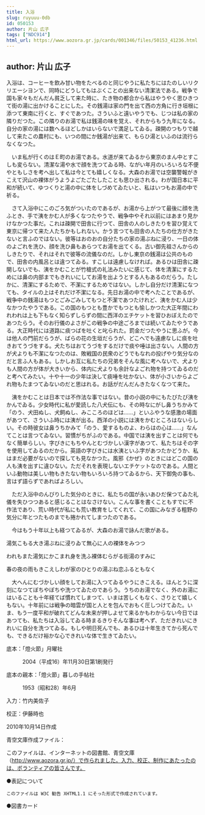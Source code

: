 ```yaml
---
title: 入浴
slug: ruyuuu-0db
id: 050153
author: 片山 広子
tags: ["NDC914"]
html_url: https://www.aozora.gr.jp/cards/001346/files/50153_41236.html
---
```


## author: 片山 広子

入浴は、コーヒーを飲み甘い物をたべるのと同じやうに私たちにはたのしいリクリエーシヨンで、同時にどうしてもはぶくことの出来ない清潔法である。戦争で国も家々もだんだん貧乏して来た時に、たき物の都合から私はやうやく思ひきつて街の湯に出かけることにした。その銭湯は家の門を出て西の方角に行き垣根に添つて東南に行くと、すぐであつた。さういふと遠いやうでも、じつは私の家の隣りだつた。この隣りのお湯で私は銭湯の味を覚え、それからもう九年になる。自分の家の湯には数へるほどしかはいらないで満足してゐる。疎開のつもりで越して来たこの農村にも、いつの間にか銭湯が出来て、もらひ湯といふのは流行らなくなつた。

　いま私が行くのはＥ町のお湯である。水道が来てゐるから東京のまん中とすこしも変らない。清潔な湯や水で顔を洗つてゐる時、ながい年月のいろいろな不便やともしさを考へ出して私は今とても嬉しくなる。大森のお湯では空襲警報がきこえて沢山の裸体がうようよごたごたしたことも思ひ出される。わが国日本に平和が続いて、ゆつくりと湯の中に体をしづめてゐたいと、私はいつもお湯の中で祈る。

　さて入浴中にこのごろ気がついたのであるが、お湯から上がつて最後に顔を洗ふとき、手で洟をかむ人が多くなつたやうで、戦争中やそれ以前にはあまり見かけなかつた事だ。これは疎開で田舎に行つて、田舎の人のしきたりを習ひ覚えて東京に帰つて来た人たちかもしれない。かう言つても田舎の人たちの仕方がきたないと言ふのではない。彼等はおのおの自分たちの家の湯ぶねに浸り、一日の体のよごれを洗ひ、顔を洗ひ鼻もあらつてお湯を出てくる。古い御先祖さんからのしきたりで、それはそれで彼等の流儀なのだ。しかし東京の銭湯は公共のもので、田舎の内風呂とは違つてゐる。すこしは遠慮しなければ。あるひは田舎に疎開しないでも、洟をかむことが竹槍式の礼法みたいに感じて、体を清潔にするためには鼻の内部までもきれいにしてお湯を出ようとする人もあるのだらう。たしかに、清潔にするためで、不潔にするためではない。しかし自分だけ清潔になつても、タイルの上はそれだけ不潔になる。先日お湯の中で考へたことであるが、戦争中の銭湯はもつとごみごみしてもつと不潔であつたけれど、洟をかむ人は少なかつたやうである。この国のもつとも豊かでもつとも愉しかつた大正年間にわれわれは上も下もなく知らずしらずの間に西洋のエチケットを習ひおぼえたのであつたらう。そのお行儀のよさがこの戦争の中途ごろまでは続いてゐたやうである。大正時代には道路に痰つばを吐くと叱られた。罰金だつたやうに思ふが。今は他人の門前だらうが、ばらの花の生垣だらうが、どこへでも遠慮なしに痰を吐きおてうづをする。犬たちはおてうづをするだけで痰や唾は出さない。人間の方が犬よりも不潔になつたのは、敗戦国の民衆のどうでもなれの投げやり気分なのだと言ふ人もある。しかしお互に私たちの兄弟をそんな風に考へないで、犬よりも人間の方が体が大きいから、体内に犬よりも余計なよごれ物を持つてゐるのだと考へてみたい。十や十一の少年は決して痰唾を吐かない、体が小さいからよごれ物もたまつてゐないのだと思はれる。お話がだんだんきたなくなつて来た。

　洟をかむことは日本では不作法な事ではない。昔の小説の中にもたびたび洟をかんでゐる。少女時代に私が愛読した八犬伝にも、その時なにがし鼻うちかみて「のう、犬田ぬし、犬飼ぬし、みこころのほどは……」といふやうな感激の場面があつて、さういふ時には洟が出る。西洋の小説には洟をかむところはないらしい。その時彼女は鼻うちかみて「のう、愛するものよ、わらはの心は……」なんてことは言つてゐない。習慣がちがふのである。中国では洟を出すことは何でもなく簡単らしい。字びきにもちやんとむづかしい漢字があつて、私たちはその字を使用してゐるのだから。英語の字びきには水洟といふ字があつたかどうか、私はまだ必要がないので探しても見なかつた。風邪《かぜ》のときにはどこの国の人も洟を出すに違ひない。ただそれを表現しないエチケットなのである。人間といふ動物は美しい物もきたない物もいろいろ持つてゐるから、天下御免の事も、言はず語らずであればよろしい。

　ただ入浴中のんびりした気分のときに、私たちの国が永いあひだ保つてゐた礼儀を失ひつつあると感じることはなさけない。こんな事を書くこともすでに不作法であり、荒い時代が私にも荒い教育をしてくれて、この国にみなぎる粗野の気分に年とつたものまでも捲かれてしまつたのである。

　今はもう十年以上も経つてゐるが、大森のお湯で詠んだ歌がある。


湯気こもる大き湯ぶねに浸りゐて無心に人の裸体をみつつ

われもまた湯気にかこまれ身を洗ふ裸体むらがる街湯のすみに

春の夜の雨もきこえしわが家のひとりの湯ぶね恋ふるともなく



　大へんにむづかしい顔をしてお湯に入つてゐるやうにきこえる。ほんとうに深刻になつてぼちやぼちや洗つてゐたのであらう。うちのお湯でなく、外のお湯にはいることも十年経てば慣れてしまつて、いまは苦しくもなく、さりとて嬉しくもない。十年前には戦争の暗雲が国と人とを包んでおもく圧しつけてゐた。いま、もう一度平和が破れてどんな未来が押しよせて来るかもわからない今日ではあつても、私たちは入浴してゐる時まるきりそんな事は考へず、ただきれいにきれいに自分を洗つてゐる。もしや明日死んでも、あるひは十年生きてから死んでも、できるだけ裕かな心できれいな体で生きてゐたい。













底本：「燈火節」月曜社

　　　2004（平成16）年11月30日第1刷発行

底本の親本：「燈火節」暮しの手帖社

　　　1953（昭和28）年6月

入力：竹内美佐子

校正：伊藤時也

2010年10月14日作成

青空文庫作成ファイル：

このファイルは、インターネットの図書館、青空文庫（http://www.aozora.gr.jp/）で作られました。入力、校正、制作にあたったのは、ボランティアの皆さんです。











●表記について


	このファイルは W3C 勧告 XHTML1.1 にそった形式で作成されています。







●図書カード
